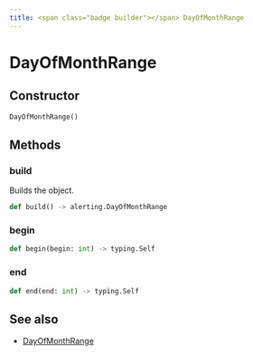 ```yaml
---
title: <span class="badge builder"></span> DayOfMonthRange
---
```

# <span class="badge builder"></span> DayOfMonthRange

## Constructor

```python
DayOfMonthRange()
```
## Methods

### <span class="badge object-method"></span> build

Builds the object.

```python
def build() -> alerting.DayOfMonthRange
```

### <span class="badge object-method"></span> begin

```python
def begin(begin: int) -> typing.Self
```

### <span class="badge object-method"></span> end

```python
def end(end: int) -> typing.Self
```

## See also

 * <span class="badge object-type-class"></span> [DayOfMonthRange](./object-DayOfMonthRange.md)

